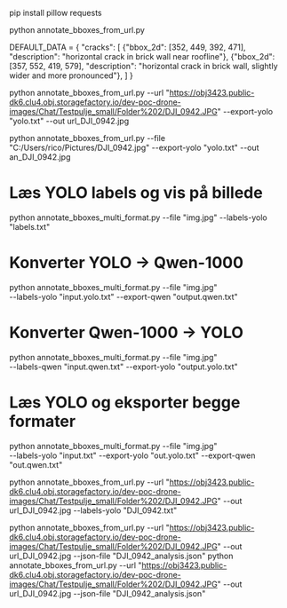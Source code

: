 
pip install pillow requests

python annotate_bboxes_from_url.py


DEFAULT_DATA = {
    "cracks": [
        {"bbox_2d": [352, 449, 392, 471], "description": "horizontal crack in brick wall near roofline"},
        {"bbox_2d": [357, 552, 419, 579], "description": "horizontal crack in brick wall, slightly wider and more pronounced"},
    ]
}


python annotate_bboxes_from_url.py --url "https://obj3423.public-dk6.clu4.obj.storagefactory.io/dev-poc-drone-images/Chat/Testpulje_small/Folder%202/DJI_0942.JPG" --export-yolo "yolo.txt" --out url_DJI_0942.jpg


python annotate_bboxes_from_url.py --file "C:/Users/rico/Pictures/DJI_0942.jpg" --export-yolo "yolo.txt" --out an_DJI_0942.jpg


# Læs YOLO labels og vis på billede
python annotate_bboxes_multi_format.py --file "img.jpg" --labels-yolo "labels.txt"

# Konverter YOLO → Qwen-1000
python annotate_bboxes_multi_format.py --file "img.jpg" \
  --labels-yolo "input.yolo.txt" --export-qwen "output.qwen.txt"

# Konverter Qwen-1000 → YOLO
python annotate_bboxes_multi_format.py --file "img.jpg" \
  --labels-qwen "input.qwen.txt" --export-yolo "output.yolo.txt"

# Læs YOLO og eksporter begge formater
python annotate_bboxes_multi_format.py --file "img.jpg" \
  --labels-yolo "input.txt" --export-yolo "out.yolo.txt" --export-qwen "out.qwen.txt"

  python annotate_bboxes_from_url.py --url "https://obj3423.public-dk6.clu4.obj.storagefactory.io/dev-poc-drone-images/Chat/Testpulje_small/Folder%202/DJI_0942.JPG" --out url_DJI_0942.jpg --labels-yolo "DJI_0942.txt"

python  annotate_bboxes_from_url.py  --url "https://obj3423.public-dk6.clu4.obj.storagefactory.io/dev-poc-drone-images/Chat/Testpulje_small/Folder%202/DJI_0942.JPG" --out url_DJI_0942.jpg  --json-file "DJI_0942_analysis.json"
python  annotate_bboxes_from_url.py  --url "https://obj3423.public-dk6.clu4.obj.storagefactory.io/dev-poc-drone-images/Chat/Testpulje_small/Folder%202/DJI_0942.JPG" --out url_DJI_0942.jpg --json-file "DJI_0942_analysis.json"